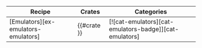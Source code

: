 | Recipe | Crates | Categories |
|--------|--------|------------|
| [Emulators][ex-emulators-emulators] | {{#crate }} | [![cat-emulators][cat-emulators-badge]][cat-emulators] |

<div class="hidden">
</div>
